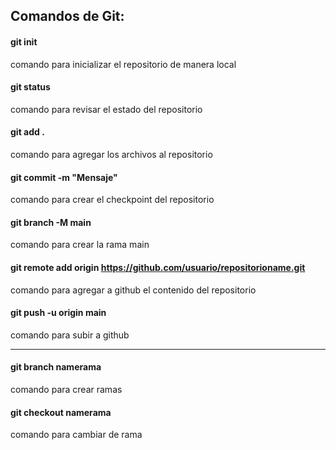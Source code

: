 ## Comandos de Git:  
  
#### git init  
comando para inicializar el repositorio de manera local  
#### git status  
comando para revisar el estado del repositorio  
#### git add .  
comando para agregar los archivos al repositorio  
#### git commit -m "Mensaje"  
comando para crear el checkpoint del repositorio  
#### git branch -M main  
comando para crear la rama main
#### git remote add origin https://github.com/usuario/repositorioname.git  
comando para agregar a github el contenido del repositorio  
#### git push -u origin main  
comando para subir a github  
  
------------------------------
#### git branch namerama  
comando para crear ramas  
#### git checkout namerama  
comando para cambiar de rama

